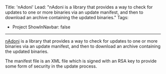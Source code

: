 Title: 'nAdoni'
Lead: "nAdoni is a library that provides a way to check for updates to one or more binaries via an update manifest, and then to download an archive containing the updated binaries."
Tags:
  - Project
ShowInNavbar: false
---

[nAdoni](https://github.com/pvandervelde/nAdoni) is a library that provides a way to check for updates to one or more binaries via an update manifest, and then to download an archive containing the updated binaries.

The manifest file is an XML file which is signed with an RSA key to provide some form of security in the update process.
